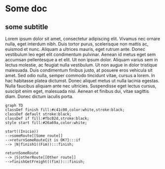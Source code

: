 # Some doc
## some subtitle
Lorem ipsum dolor sit amet, consectetur adipiscing elit. Vivamus nec ornare nulla, eget interdum nibh. Duis tortor purus, scelerisque non mattis ac, euismod et nunc. Aliquam a ultrices mauris, eget rutrum ante. Donec vestibulum leo eget elit condimentum pulvinar. Aenean id metus eget sem accumsan pellentesque a et elit. Ut non ipsum dolor. Aliquam varius sem in lectus molestie, ac feugiat nulla vestibulum. Ut non augue in dolor tristique malesuada. Duis condimentum finibus justo, at posuere eros vehicula sit amet. Sed odio nulla, semper commodo tincidunt vitae, cursus a lorem. In hac habitasse platea dictumst. Donec aliquet metus ut nulla lacinia egestas. Nulla faucibus aliquam ante nec ultricies. Suspendisse eget lectus cursus, suscipit enim eget, malesuada nisi. Aenean et finibus dui, vitae sagittis diam. Donec dictum iaculis porta.


```mermaid
graph TD
classDef finish fill:#c41c00,color:white,stroke:black;
classDef default stroke:black;
classDef if fill:#fbc02d,stroke:black;
style start fill:#26a69a,color:white;

start((Inicio))
-->someRoute[[Some route]]
-->returnSomeRoute{it is OK?}:::if
--> |N|finish1((Fim)):::finish;

returnSomeRoute
--> |S|otherRoute[[Other route]]
-->finishGetFreight((fim)):::finish;
```
